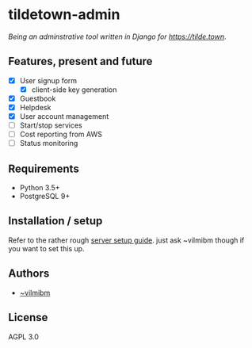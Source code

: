 # tildetown-admin

_Being an adminstrative tool written in Django for <https://tilde.town>_.

## Features, present and future

 * [x] User signup form
   * [x] client-side key generation
 * [x] Guestbook
 * [x] Helpdesk
 * [x] User account management
 * [ ] Start/stop services
 * [ ] Cost reporting from AWS
 * [ ] Status monitoring
 
## Requirements

 * Python 3.5+
 * PostgreSQL 9+
 
## Installation / setup

Refer to the rather rough [server setup guide](serversetup.md). just ask
~vilmibm though if you want to set this up.
 
## Authors
 
  * [~vilmibm](https://tilde.town/~vilmibm)
 
## License

AGPL 3.0
